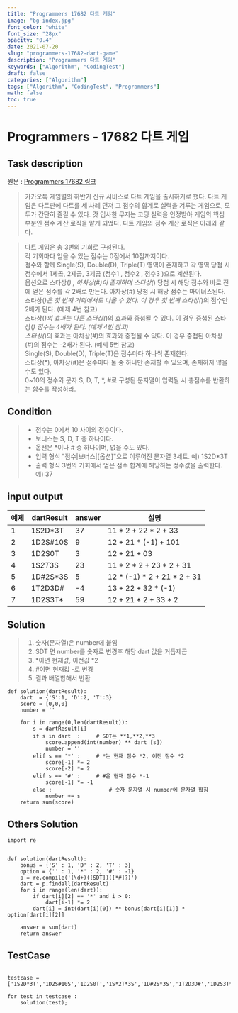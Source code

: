 ```yaml
---
title: "Programmers 17682 다트 게임"
image: "bg-index.jpg"
font_color: "white"
font_size: "28px"
opacity: "0.4"
date: 2021-07-20
slug: "programmers-17682-dart-game"
description: "Programmers 다트 게임"
keywords: ["Algorithm", "CodingTest"]
draft: false
categories: ["Algorithm"]
tags: ["Algorithm", "CodingTest", "Programmers"]
math: false
toc: true
---
```


# Programmers - 17682 다트 게임

## Task description

원문 : <a href="https://programmers.co.kr/learn/courses/30/lessons/17682">Programmers 17682 링크</a>

> 카카오톡 게임별의 하반기 신규 서비스로 다트 게임을 출시하기로 했다. 다트 게임은 다트판에 다트를 세 차례 던져 그 점수의 합계로 실력을 겨루는 게임으로, 모두가 간단히 즐길 수 있다.
갓 입사한 무지는 코딩 실력을 인정받아 게임의 핵심 부분인 점수 계산 로직을 맡게 되었다. 다트 게임의 점수 계산 로직은 아래와 같다.

> 다트 게임은 총 3번의 기회로 구성된다. <br>
각 기회마다 얻을 수 있는 점수는 0점에서 10점까지이다.<br>
점수와 함께 Single(S), Double(D), Triple(T) 영역이 존재하고 각 영역 당첨 시 점수에서 1제곱, 2제곱, 3제곱 (점수1 , 점수2 , 점수3 )으로 계산된다.<br>
옵션으로 스타상(*) , 아차상(#)이 존재하며 스타상(*) 당첨 시 해당 점수와 바로 전에 얻은 점수를 각 2배로 만든다. 아차상(#) 당첨 시 해당 점수는 마이너스된다.<br>
스타상(*)은 첫 번째 기회에서도 나올 수 있다. 이 경우 첫 번째 스타상(*)의 점수만 2배가 된다. (예제 4번 참고)<br>
스타상(*)의 효과는 다른 스타상(*)의 효과와 중첩될 수 있다. 이 경우 중첩된 스타상(*) 점수는 4배가 된다. (예제 4번 참고)<br>
스타상(*)의 효과는 아차상(#)의 효과와 중첩될 수 있다. 이 경우 중첩된 아차상(#)의 점수는 -2배가 된다. (예제 5번 참고)<br>
Single(S), Double(D), Triple(T)은 점수마다 하나씩 존재한다.<br>
스타상(*), 아차상(#)은 점수마다 둘 중 하나만 존재할 수 있으며, 존재하지 않을 수도 있다.<br>
0~10의 정수와 문자 S, D, T, *, #로 구성된 문자열이 입력될 시 총점수를 반환하는 함수를 작성하라.<br>




## Condition
> - 점수는 0에서 10 사이의 정수이다.
> - 보너스는 S, D, T 중 하나이다.
> - 옵선은 *이나 # 중 하나이며, 없을 수도 있다.
> - 입력 형식 
		"점수|보너스|[옵션]"으로 이루어진 문자열 3세트. 예) 1S2D*3T
> - 출력 형식
  		3번의 기회에서 얻은 점수 합계에 해당하는 정수값을 출력한다. 예) 37


## input output

예제	| dartResult	|	answer	|	설명
-------|-------|----------|-----------
1	|	1S2D*3T		| 37	|11 * 2 + 22 * 2 + 33
2	|	1D2S#10S 	| 9		|12 + 21 * (-1) + 101
3	|	1D2S0T		| 3		|12 + 21 + 03
4	|	1S*2T*3S	| 23	|11 * 2 * 2 + 23 * 2 + 31
5	|	1D#2S*3S	| 5		|12 * (-1) * 2 + 21 * 2 + 31
6	|	1T2D3D#		| -4	|13 + 22 + 32 * (-1)
7	|	1D2S3T*		| 59	|12 + 21 * 2 + 33 * 2



## Solution 
> 1. 숫자(문자열)은 number에 붙임
> 2. SDT 면 number를 숫자로 변경후 해당 dart 값을 거듭제곱
> 3. \*이면 현재값, 이전값 \*2
> 4. #이면 현재값 -로 변경
> 5. 결과 배열합해서 반환

```
def solution(dartResult):
    dart  = {'S':1, 'D':2, 'T':3}
    score = [0,0,0]
    number = ''
    
    for i in range(0,len(dartResult)):
        s = dartResult[i]
        if s in dart  :		# SDT는 **1,**2,**3 
            score.append(int(number) ** dart [s])	
            number = ''
        elif s == '*' :		# *는 현재 점수 *2, 이전 점수 *2
            score[-1] *= 2
            score[-2] *= 2
        elif s == '#' :		# #은 현재 점수 *-1
            score[-1] *= -1
        else :					# 숫자 문자열 시 number에 문자열 합침
            number += s
    return sum(score)
```

## Others Solution 
```
import re


def solution(dartResult):
    bonus = {'S' : 1, 'D' : 2, 'T' : 3}
    option = {'' : 1, '*' : 2, '#' : -1}
    p = re.compile('(\d+)([SDT])([*#]?)')
    dart = p.findall(dartResult)
    for i in range(len(dart)):
        if dart[i][2] == '*' and i > 0:
            dart[i-1] *= 2
        dart[i] = int(dart[i][0]) ** bonus[dart[i][1]] * option[dart[i][2]]

    answer = sum(dart)
    return answer

```

## TestCase
```

testcase = ['1S2D*3T','1D2S#10S','1D2S0T','1S*2T*3S','1D#2S*3S','1T2D3D#','1D2S3T*']

for test in testcase :
    solution(test);


```
